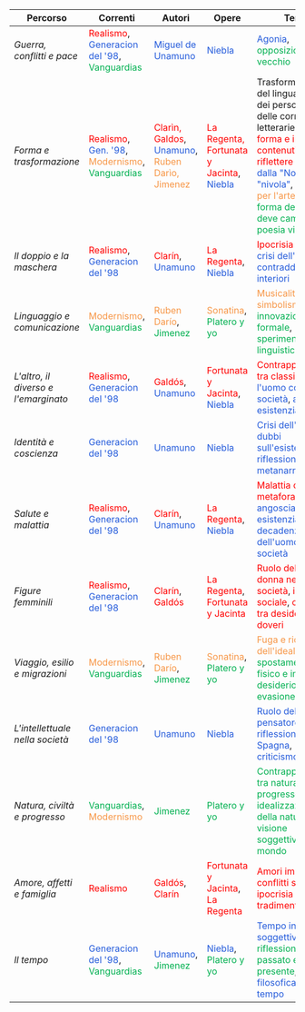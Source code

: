 | Percorso                             | Correnti                                                                                                                                                        | Autori                                                                                                                               | Opere                                                                                             | Temi                                                                                                                                                                                                                                                                                                                                            | Avvenimenti                                    |
| ------------------------------------ | --------------------------------------------------------------------------------------------------------------------------------------------------------------- | ------------------------------------------------------------------------------------------------------------------------------------ | ------------------------------------------------------------------------------------------------- | ----------------------------------------------------------------------------------------------------------------------------------------------------------------------------------------------------------------------------------------------------------------------------------------------------------------------------------------------- |:----------------------------------------------:|
| *Guerra, conflitti e pace*           | <font color="#ff0000">Realismo</font>, <font color="#245bdb">Generacion del '98</font>, <font color="#00b050">Vanguardias</font>                                | <font color="#245bdb">Miguel de Unamuno</font>                                                                                       | <font color="#245bdb">Niebla</font>                                                               | <font color="#245bdb">Agonia</font>, <font color="#00b050">opposizione al vecchio</font>                                                                                                                                                                                                                                                        | Desastre del '98                               |
| *Forma e trasformazione*             | <font color="#ff0000">Realismo</font>, <font color="#245bdb">Gen. '98</font>, <font color="#f79646">Modernismo</font>, <font color="#00b050">Vanguardias</font> | <font color="#ff0000">Clarìn, Galdos</font>, <font color="#245bdb">Unamuno</font>,<font color="#f79646"> Ruben Darìo, Jimenez</font> | <font color="#ff0000">La Regenta, Fortunata y Jacinta</font>, <font color="#245bdb">Niebla</font> | Trasformazione del linguaggio, dei personaggi, delle correnti letterarie,<font color="#ff0000"> la forma e i contenuti devono riflettere la realtà</font>, <font color="#245bdb">dalla "Novela" a "nivola"</font>,<font color="#f79646"> l'arte per l'arte</font>,<font color="#00b050"> la forma dell'arte deve cambiare: poesia visual</font> | Evoluzione della società                       |
| *Il doppio e la maschera*            | <font color="#ff0000">Realismo</font>, <font color="#245bdb">Generacion del '98</font>                                                                          | <font color="#ff0000">Clarín</font>, <font color="#245bdb">Unamuno</font>                                                            | <font color="#ff0000">La Regenta</font>, <font color="#245bdb">Niebla</font>                      | <font color="#ff0000">Ipocrisia sociale</font>, <font color="#245bdb">crisi dell'identità</font>, <font color="#245bdb">contraddizioni interiori</font>                                                                                                                                                                                         | Cambiamenti sociali del XIX secolo             |
| *Linguaggio e comunicazione*         | <font color="#f79646">Modernismo</font>, <font color="#00b050">Vanguardias</font>                                                                               | <font color="#f79646">Ruben Darío</font>, <font color="#00b050">Jimenez</font>                                                       | <font color="#f79646">Sonatina</font>, <font color="#00b050">Platero y yo</font>                  | <font color="#f79646">Musicalità e simbolismo</font>, <font color="#00b050">innovazione formale</font>, <font color="#00b050">sperimentazione linguistica</font>                                                                                                                                                                                | Influenza del Simbolismo e del Parnassianesimo |
| *L'altro, il diverso e l'emarginato* | <font color="#ff0000">Realismo</font>, <font color="#245bdb">Generacion del '98</font>                                                                          | <font color="#ff0000">Galdós</font>, <font color="#245bdb">Unamuno</font>                                                            | <font color="#ff0000">Fortunata y Jacinta</font>, <font color="#245bdb">Niebla</font>             | <font color="#ff0000">Contrapposizione tra classi sociali</font>, <font color="#245bdb">l'uomo contro la società</font>, <font color="#245bdb">angoscia esistenziale</font>                                                                                                                                                                     | Disuguaglianze sociali nell'Ottocento          |
| *Identità e coscienza*               | <font color="#245bdb">Generacion del '98</font>                                                                                                                 | <font color="#245bdb">Unamuno</font>                                                                                                 | <font color="#245bdb">Niebla</font>                                                               | <font color="#245bdb">Crisi dell'identità</font>, <font color="#245bdb">dubbi sull'esistenza</font>, <font color="#245bdb">riflessione metanarrativa</font>                                                                                                                                                                                     | Perdita dell'impero spagnolo                   |
| *Salute e malattia*                  | <font color="#ff0000">Realismo</font>, <font color="#245bdb">Generacion del '98</font>                                                                          | <font color="#ff0000">Clarín</font>, <font color="#245bdb">Unamuno</font>                                                            | <font color="#ff0000">La Regenta</font>, <font color="#245bdb">Niebla</font>                      | <font color="#ff0000">Malattia come metafora sociale</font>, <font color="#245bdb">angoscia esistenziale</font>, <font color="#245bdb">decadenza dell'uomo e della società</font>                                                                                                                                                               | Rivoluzione industriale e alienazione          |
| *Figure femminili*                   | <font color="#ff0000">Realismo</font>, <font color="#245bdb">Generacion del '98</font>                                                                          | <font color="#ff0000">Clarín</font>, <font color="#ff0000">Galdós</font>                                                             | <font color="#ff0000">La Regenta</font>, <font color="#ff0000">Fortunata y Jacinta</font>         | <font color="#ff0000">Ruolo della donna nella società</font>, <font color="#ff0000">ipocrisia sociale</font>, <font color="#ff0000">conflitto tra desideri e doveri</font>                                                                                                                                                                      | Movimenti femministi del XIX secolo            |
| *Viaggio, esilio e migrazioni*       | <font color="#f79646">Modernismo</font>, <font color="#00b050">Vanguardias</font>                                                                               | <font color="#f79646">Ruben Darío</font>, <font color="#00b050">Jimenez</font>                                                       | <font color="#f79646">Sonatina</font>, <font color="#00b050">Platero y yo</font>                  | <font color="#f79646">Fuga e ricerca dell'ideale</font>, <font color="#00b050">spostamento fisico e interiore</font>, <font color="#00b050">desiderio di evasione</font>                                                                                                                                                                        | Emigrazione spagnola dell'epoca                |
| *L'intellettuale nella società*      | <font color="#245bdb">Generacion del '98</font>                                                                                                                 | <font color="#245bdb">Unamuno</font>                                                                                                 | <font color="#245bdb">Niebla</font>                                                               | <font color="#245bdb">Ruolo del pensatore</font>, <font color="#245bdb">riflessione sulla Spagna</font>, <font color="#245bdb">criticismo sociale</font>                                                                                                                                                                                        | Disastro del '98 e crisi intellettuale         |
| *Natura, civiltà e progresso*        | <font color="#00b050">Vanguardias</font>, <font color="#f79646">Modernismo</font>                                                                               | <font color="#00b050">Jimenez</font>                                                                                                 | <font color="#00b050">Platero y yo</font>                                                         | <font color="#00b050">Contrapposizione tra natura e progresso</font>, <font color="#00b050">idealizzazione della natura</font>, <font color="#00b050">visione soggettiva del mondo</font>                                                                                                                                                       | Modernizzazione della Spagna                   |
| *Amore, affetti e famiglia*          | <font color="#ff0000">Realismo</font>                                                                                                                           | <font color="#ff0000">Galdós</font>, <font color="#ff0000">Clarín</font>                                                             | <font color="#ff0000">Fortunata y Jacinta</font>, <font color="#ff0000">La Regenta</font>         | <font color="#ff0000">Amori impossibili</font>, <font color="#ff0000">conflitti sociali</font>, <font color="#ff0000">ipocrisia e tradimenti</font>                                                                                                                                                                                             | Struttura patriarcale ottocentesca             |
| *Il tempo*                           | <font color="#245bdb">Generacion del '98</font>, <font color="#00b050">Vanguardias</font>                                                                       | <font color="#245bdb">Unamuno</font>, <font color="#00b050">Jimenez</font>                                                           | <font color="#245bdb">Niebla</font>, <font color="#00b050">Platero y yo</font>                    | <font color="#245bdb">Tempo interiore e soggettivo</font>, <font color="#00b050">riflessione sul passato e presente</font>, <font color="#245bdb">visione filosofica del tempo</font>                                                                                                                                                           | Crisi del tempo storico e filosofico           |

